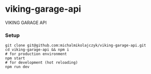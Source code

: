 # viking-garage-api
VIKING GARAGE API

### Setup
```
git clone git@github.com:michalmikolajczyk/viking-garage-api.git
cd viking-garage-api && npm i
# for production environment
npm start
# for development (hot reloading)
npm run dev
```
